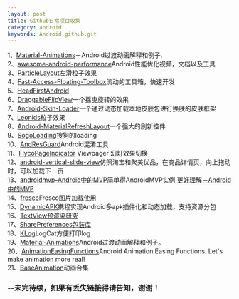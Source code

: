 ```yaml
---
layout: post
title: Github日常项目收集
category: android
keywords: Android,github.git
---
```


1、[Material-Animations](https://github.com/lgvalle/Material-Animations)－Android过渡动画解释和例子.<br />
2、[awesome-android-performance](https://github.com/Juude/awesome-android-performance)Android性能优化视频，文档以及工具<br />
3、[ParticleLayout](https://github.com/ZhaoKaiQiang/ParticleLayout)左滑粒子效果<br />
4、[Fast-Access-Floating-Toolbox](https://github.com/k0shk0sh/Fast-Access-Floating-Toolbox-)流动的工具箱，快速开发<br />
5、[HeadFirstAndroid](源代码头安卓开发的媒体)<br />
6、[DraggableFlipView](https://github.com/sasakicks/DraggableFlipView)一个摇曳旋转的效果<br />
7、[Android-Skin-Loader](https://github.com/fengjundev/Android-Skin-Loader)一个通过动态加载本地皮肤包进行换肤的皮肤框架<br />
7、[Leonids](https://github.com/plattysoft/Leonids)粒子效果<br />
8、[Android-MaterialRefreshLayout](https://github.com/android-cjj/Android-MaterialRefreshLayout)一个强大的刷新控件<br />
9、[SogoLoading](https://github.com/dengshiwei/SogoLoading)搜狗的loading<br />
10、[AndResGuard](https://github.com/shwenzhang/AndResGuard)Android混淆工具<br />
11、[FlycoPageIndicator](https://github.com/H07000223/FlycoPageIndicator) Viewpager 幻灯效果切换<br />
12、[android-vertical-slide-view](https://github.com/xmuSistone/android-vertical-slide-view)仿照淘宝和聚美优品，在商品详情页，向上拖动时，可以加载下一页<br />
13、[androidmvp-Android中的MVP](https://github.com/antoniolg/androidmvp)简单得AndroidMVP实例,[更好理解－Android中的MVP](http://www.jcodecraeer.com/a/anzhuokaifa/androidkaifa/2015/0227/2503.html)<br />
14、[fresco](https://github.com/facebook/fresco)Fresco图片加载使用<br />
15、[DynamicAPK](https://github.com/CtripMobile/DynamicAPK)携程实现Android多apk插件化和动态加载，支持资源分包<br />
16、[TextView预渲染研究](https://github.com/ragnraok/StaticLayoutView)<br />
17、[SharePreferences包装库](https://github.com/baoyongzhang/Treasure)<br />
18、[KLog](https://github.com/ZhaoKaiQiang/KLog)LogCat方便打印log<br />
19、[Material-Animations](https://github.com/lgvalle/Material-Animations.git)Android过渡动画解释和例子。<br/>
20、[AnimationEasingFunctions](https://github.com/daimajia/AnimationEasingFunctions)Android Animation Easing Functions. Let's make animation more real!<br/>
21、[BaseAnimation](https://github.com/z56402344/BaseAnimation.git)动画合集<br/>
### --未完待续，如果有丢失链接得请告知，谢谢！
